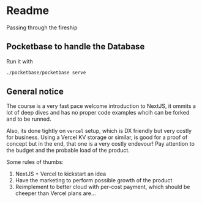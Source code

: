 # Readme

Passing through the fireship

## Pocketbase to handle the Database

Run it with

```sh
./pocketbase/pocketbase serve
```

## General notice

The course is a very fast pace welcome introduction to NextJS, it ommits a lot of deep dives and has no
proper code examples whcih can be forked and to be runned.

Also, its done tightly on `vercel` setup, which is DX friendly but very costly for business. Using a Vercel KV storage or similar, is good for a proof of concept but in the end, that one is a very costly endevour! Pay attention to the budget and the probable load of the product.

Some rules of thumbs:

1. NextJS + Vercel to kickstart an idea
2. Have the marketing to perform possible growth of the product
3. Reimplement to better cloud with per-cost payment, which should be cheeper than Vercel plans are…
